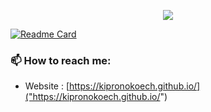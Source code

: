 <p align="center"><a href="https://github.com/anuraghazra/github-readme-stats">
  <img align="center" src="https://github-readme-stats.vercel.app/api?username=kipronokoech&show_icons=true&theme=tokyonight" />
</a></p>

[![Readme Card](https://github-readme-stats.vercel.app/api/pin/?username=kipronokoech&repo=Neural-Networks-from-Scratch)](https://github.com/anuraghazra/github-readme-stats)

### 📫 How to reach me:
  - Website   : [https://kipronokoech.github.io/]("https://kipronokoech.github.io/")
